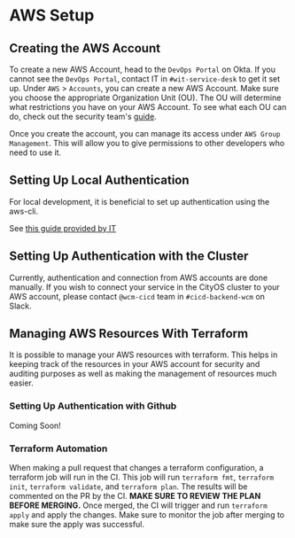 # AWS Setup

## Creating the AWS Account

To create a new AWS Account, head to the `DevOps Portal` on Okta. If you cannot see the
`DevOps Portal`, contact IT in `#wit-service-desk` to get it set up. Under `AWS` > `Accounts`,
you can create a new AWS Account. Make sure you choose the appropriate Organization Unit (OU).
The OU will determine what restrictions you have on your AWS Account. To see what each OU can do,
check out the security team's [guide](https://security.woven-planet.tech/information-security-policy/aws/security-standard/#organizational-units-ou).

Once you create the account, you can manage its access under `AWS Group Management`. This will
allow you to give permissions to other developers who need to use it.

## Setting Up Local Authentication

For local development, it is beneficial to set up authentication using the aws-cli.

See [this guide provided by IT](https://docs.woven-planet.tech/cloud_infrastructure/IEKB/AWS-Support---How-to-use-AWS-CLI-with-Okta-Authentication/)

## Setting Up Authentication with the Cluster

Currently, authentication and connection from AWS accounts are done manually. If you wish to connect your service in
the CityOS cluster to your AWS account, please contact `@wcm-cicd` team in `#cicd-backend-wcm` on Slack.

## Managing AWS Resources With Terraform

It is possible to manage your AWS resources with terraform. This helps in keeping track of the resources in your AWS
account for security and auditing purposes as well as making the management of resources much easier.

### Setting Up Authentication with Github
<!-- 
TODO: Write guide on setting up auth with Github
https://jira.tri-ad.tech/browse/WCMDO-61
-->
Coming Soon!

### Terraform Automation

When making a pull request that changes a terraform configuration, a terraform job will run in the CI.
This job will run `terraform fmt`, `terraform init`, `terraform validate`, and `terraform plan`.
The results will be commented on the PR by the CI. **MAKE SURE TO REVIEW THE PLAN BEFORE MERGING.** Once
merged, the CI will trigger and run `terraform apply` and apply the changes. Make sure to monitor the job
after merging to make sure the apply was successful.
